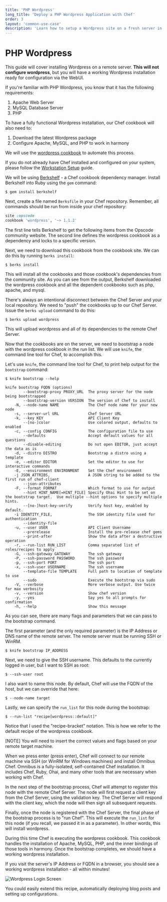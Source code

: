 ```yaml
---
title: 'PHP Wordpress'
long_title: 'Deploy a PHP Wordpress Application with Chef'
order: 3
layout: 'common-use-case'
description: 'Learn how to setup a Wordpress site on a fresh server in less than 10 minutes with Opscode Chef! Install and configure Apache, MySQL, PHP, and more.'
---
```


PHP Wordpress
=================
This guide will cover installing Wordpress on a remote server. **This will not configure wordpress**, but you will have a working Wordpress installation ready for configuration via the WebUI.

If you're familiar with PHP Wordpress, you know that it has the following requirements:

1. Apache Web Server
2. MySQL Database Server
3. PHP

To have a fully functional Wordpress installation, our Chef cookbook will also need to:

1. Download the latest Wordpress package
2. Configure Apache, MySQL, and PHP to work in harmony

We will use the [wordpress cookbook](http://community.opscode.com/cookbooks/wordpress) to automate this process.

If you do not already have Chef installed and configured on your system, please follow the [Workstation Setup](/quickstart/workstation-setup) guide.

We will be using [Berkshelf](http://berkshelf.org) - a Chef cookbook dependency manager. Install Berkshelf into Ruby using the `gem` command:

    $ gem install berkshelf

Next, create a file named `Berksfile` in your Chef repository. Remember, all commands should be run from inside your chef repository:

```ruby
site :opscode
cookbook 'wordpress', '~> 1.1.2'
```

The first line tells Berkshelf to get the following items from the Opscode community website. The second line defines the wordpress cookbook as a dependency and locks to a specific version.

Next, we need to download this cookbook from the cookbook site. We can do this by running `berks install`:

    $ berks install

This will install all the cookbooks and those cookbook's dependencies from the community site. As you can see from the output, Berkshelf downloaded the wordpress cookbook and all the dependent cookbooks such as php, apache, and mysql.

There's always an intentional disconnect between the Chef Server and your local repository. We need to "push" the cookbooks up to our Chef Server. Issue the `berks upload` command to do this:

    $ berks upload wordpress

This will upload wordpress and all of its dependencies to the remote Chef Server.

Now that the cookbooks are on the server, we need to bootstrap a node with the wordpress cookbook in the run list. We will use `knife`, the command line tool for Chef, to accomplish this.

Let's use `knife`, the command line tool for Chef, to print help output for the `bootstrap` command:

    $ knife bootstrap --help

```text
knife bootstrap FQDN (options)
        --bootstrap-proxy PROXY_URL  The proxy server for the node being bootstrapped
        --bootstrap-version VERSION  The version of Chef to install
    -N, --node-name NAME             The Chef node name for your new node
    -s, --server-url URL             Chef Server URL
    -k, --key KEY                    API Client Key
        --[no-]color                 Use colored output, defaults to enabled
    -c, --config CONFIG              The configuration file to use
        --defaults                   Accept default values for all questions
        --disable-editing            Do not open EDITOR, just accept the data as is
    -d, --distro DISTRO              Bootstrap a distro using a template
    -e, --editor EDITOR              Set the editor to use for interactive commands
    -E, --environment ENVIRONMENT    Set the Chef environment
    -j JSON_ATTRIBS,                 A JSON string to be added to the first run of chef-client
        --json-attributes
    -F, --format FORMAT              Which format to use for output
        --hint HINT_NAME[=HINT_FILE] Specify Ohai Hint to be set on the bootstrap target.  Use multiple --hint options to specify multiple hints.
        --[no-]host-key-verify       Verify host key, enabled by default.
    -i IDENTITY_FILE,                The SSH identity file used for authentication
        --identity-file
    -u, --user USER                  API Client Username
        --prerelease                 Install the pre-release chef gems
        --print-after                Show the data after a destructive operation
    -r, --run-list RUN_LIST          Comma separated list of roles/recipes to apply
    -G, --ssh-gateway GATEWAY        The ssh gateway
    -P, --ssh-password PASSWORD      The ssh password
    -p, --ssh-port PORT              The ssh port
    -x, --ssh-user USERNAME          The ssh username
        --template-file TEMPLATE     Full path to location of template to use
        --sudo                       Execute the bootstrap via sudo
    -V, --verbose                    More verbose output. Use twice for max verbosity
    -v, --version                    Show chef version
    -y, --yes                        Say yes to all prompts for confirmation
    -h, --help                       Show this message
```

As you can see, there are many flags and parameters that we can pass to the bootstrap command.

The first parameter (and the only required parameter) is the IP Address or DNS name of the remote server. The remote server must be running SSH or WinRM.

    $ knife bootstrap IP_ADDRESS

Next, we need to give the SSH username. This defaults to the currently logged in user, but I want to SSH as root:

    $ --ssh-user root

I also want to name this node. By default, Chef will use the FQDN of the host, but we can override that here:

    $ --node-name target

Lastly, we can specify the `run_list` for this node during the bootstrap:

    $ --run-list "recipe[wordpress::default]"

Notice that I used the "recipe-bracket" notation. This is how we refer to the default recipe of the wordpress cookbook.

[NOTE] You will need to insert the correct values and flags based on your remote target machine.

When we press enter (press enter), Chef will connect to our remote machine via SSH (or WinRM for Windows machines) and install Omnibus Chef. Omnibus is a fully-isolated, self-contained Chef installation. It includes Chef, Ruby, Ohai, and many other tools that are necessary when working with Chef.

In the next step of the bootstrap process, Chef will attempt to register this node with the remote Chef Server. The node will first request a client key from the Chef Server, using the validation key. The Chef Server will respond with the client key, which the node will then sign all subsequent requests.

Finally, once the node is registered with the Chef Server, the final phase of the bootstrap process is to "run Chef". This will execute the `run_list` for this node (if you recall, we passed it in as a parameter). In other words, this will install wordpress.

During this time Chef is executing the wordpress cookbook. This cookbook handles the installation of Apache, MySQL, PHP, and the inner bindings of those tools in harmony. Once the bootstrap completes, we should have a working wordpress installation.

If you visit the server's IP Address or FQDN in a browser, you should see a working wordpress installation - all within minutes!

![Wordpress Login Screen](wordpress-login.jpg)

You could easily extend this recipe, automatically deploying blog posts and setting up configurations.
